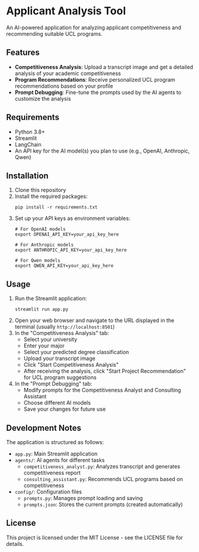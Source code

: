 # Applicant Analysis Tool

An AI-powered application for analyzing applicant competitiveness and recommending suitable UCL programs.

## Features

- **Competitiveness Analysis**: Upload a transcript image and get a detailed analysis of your academic competitiveness
- **Program Recommendations**: Receive personalized UCL program recommendations based on your profile
- **Prompt Debugging**: Fine-tune the prompts used by the AI agents to customize the analysis

## Requirements

- Python 3.8+
- Streamlit
- LangChain
- An API key for the AI model(s) you plan to use (e.g., OpenAI, Anthropic, Qwen)

## Installation

1. Clone this repository
2. Install the required packages:
   ```
   pip install -r requirements.txt
   ```
3. Set up your API keys as environment variables:
   ```
   # For OpenAI models
   export OPENAI_API_KEY=your_api_key_here
   
   # For Anthropic models
   export ANTHROPIC_API_KEY=your_api_key_here
   
   # For Qwen models
   export QWEN_API_KEY=your_api_key_here
   ```

## Usage

1. Run the Streamlit application:
   ```
   streamlit run app.py
   ```
2. Open your web browser and navigate to the URL displayed in the terminal (usually `http://localhost:8501`)
3. In the "Competitiveness Analysis" tab:
   - Select your university
   - Enter your major
   - Select your predicted degree classification
   - Upload your transcript image
   - Click "Start Competitiveness Analysis"
   - After receiving the analysis, click "Start Project Recommendation" for UCL program suggestions
4. In the "Prompt Debugging" tab:
   - Modify prompts for the Competitiveness Analyst and Consulting Assistant
   - Choose different AI models
   - Save your changes for future use

## Development Notes

The application is structured as follows:

- `app.py`: Main Streamlit application
- `agents/`: AI agents for different tasks
  - `competitiveness_analyst.py`: Analyzes transcript and generates competitiveness report
  - `consulting_assistant.py`: Recommends UCL programs based on competitiveness
- `config/`: Configuration files
  - `prompts.py`: Manages prompt loading and saving
  - `prompts.json`: Stores the current prompts (created automatically)

## License

This project is licensed under the MIT License - see the LICENSE file for details. 